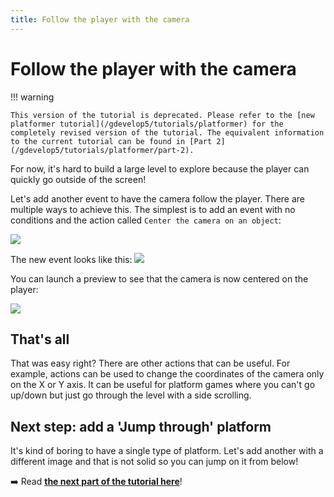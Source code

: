 ```yaml
---
title: Follow the player with the camera
---
```

# Follow the player with the camera

!!! warning

    This version of the tutorial is deprecated. Please refer to the [new platformer tutorial](/gdevelop5/tutorials/platformer) for the completely revised version of the tutorial. The equivalent information to the current tutorial can be found in [Part 2](/gdevelop5/tutorials/platformer/part-2).

For now, it's hard to build a large level to explore because the player can quickly go outside of the screen!

Let's add another event to have the camera follow the player. There are multiple ways to achieve this. The simplest is to add an event with no conditions and the action called `Center the camera on an object`:

![](/gdevelop5/tutorials/platform-game/screen_shot_2017-09-26_at_22.25.53.png)

The new event looks like this:
![](/gdevelop5/tutorials/platform-game/screen_shot_2017-09-26_at_22.26.20.png)

You can launch a preview to see that the camera is now centered on the player: 

![](/gdevelop5/tutorials/platform-game/screen_shot_2017-09-26_at_22.27.31.png)

## That's all

That was easy right? There are other actions that can be useful. For example, actions can be used to change the coordinates of the camera only on the X or Y axis.
It can be useful for platform games where you can't go up/down but just go through the level with a side scrolling.

## Next step: add a 'Jump through' platform

It's kind of boring to have a single type of platform. Let's add another with a different image and that is not solid so you can jump on it from below!

➡️ Read **[the next part of the tutorial here](/gdevelop5/tutorials/platform-game/4-add-jump-thru-platforms)**! 